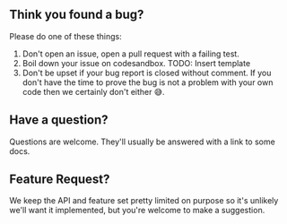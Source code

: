 ## Think you found a bug?

Please do one of these things:

1.  Don't open an issue, open a pull request with a failing test.
2.  Boil down your issue on codesandbox. TODO: Insert template
3.  Don't be upset if your bug report is closed without comment. If you don't have the time to prove the bug is not a problem with your own code then we certainly don't either 😅.

## Have a question?

Questions are welcome. They'll usually be answered with a link to some docs.

## Feature Request?

We keep the API and feature set pretty limited on purpose so it's unlikely we'll want it implemented, but you're welcome to make a suggestion.
